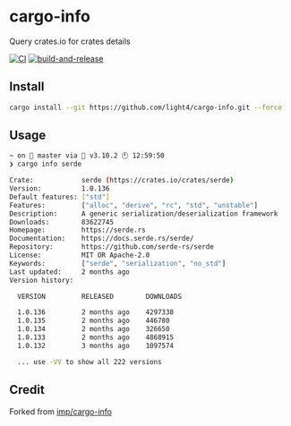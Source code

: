 # cargo-info
Query crates.io for crates details

[![CI](https://github.com/light4/cargo-info/actions/workflows/test.yaml/badge.svg)](https://github.com/light4/cargo-info/actions/workflows/test.yaml)
[![build-and-release](https://github.com/light4/cargo-info/actions/workflows/build-and-release.yaml/badge.svg)](https://github.com/light4/cargo-info/actions/workflows/build-and-release.yaml)

## Install

```bash
cargo install --git https://github.com/light4/cargo-info.git --force
```

## Usage

```bash
~ on  master via 🐍 v3.10.2 🕙 12:59:50 
❯ cargo info serde

Crate:            serde (https://crates.io/crates/serde)
Version:          1.0.136
Default features: ["std"]
Features:         ["alloc", "derive", "rc", "std", "unstable"]
Description:      A generic serialization/deserialization framework
Downloads:        83622745
Homepage:         https://serde.rs
Documentation:    https://docs.serde.rs/serde/
Repository:       https://github.com/serde-rs/serde
License:          MIT OR Apache-2.0
Keywords:         ["serde", "serialization", "no_std"]
Last updated:     2 months ago
Version history:  

  VERSION         RELEASED        DOWNLOADS       

  1.0.136         2 months ago    4297338
  1.0.135         2 months ago    446780
  1.0.134         2 months ago    326650
  1.0.133         2 months ago    4868915
  1.0.132         3 months ago    1097574

  ... use -VV to show all 222 versions

```

## Credit

Forked from [imp/cargo-info](https://gitlab.com/imp/cargo-info)
